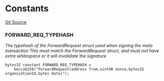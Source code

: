# Constants
[Git Source](https://github.com/TreasureProject/spellcaster-facets/blob/35a5f7a33e5c726475104b88b7e2a468bb5aa2b7/src/metatx/MetaTxFacetStorage.sol)

### FORWARD_REQ_TYPEHASH
*The typehash of the ForwardRequest struct used when signing the meta transaction
This must match the ForwardRequest struct, and must not have extra whitespace or it will invalidate the signature*


```solidity
bytes32 constant FORWARD_REQ_TYPEHASH =
    keccak256("ForwardRequest(address from,uint96 nonce,bytes32 organizationId,bytes data)");
```


